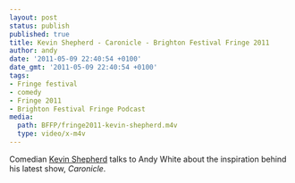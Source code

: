 ```yaml
---
layout: post
status: publish
published: true
title: Kevin Shepherd - Caronicle - Brighton Festival Fringe 2011
author: andy
date: '2011-05-09 22:40:54 +0100'
date_gmt: '2011-05-09 22:40:54 +0100'
tags:
- Fringe festival
- comedy
- Fringe 2011
- Brighton Festival Fringe Podcast
media:
  path: BFFP/fringe2011-kevin-shepherd.m4v
  type: video/x-m4v
---
```

Comedian <a href="http://kevinshepherd.com/" target="_blank">Kevin Shepherd</a> talks to 
Andy White about the inspiration behind his latest show, _Caronicle_.
